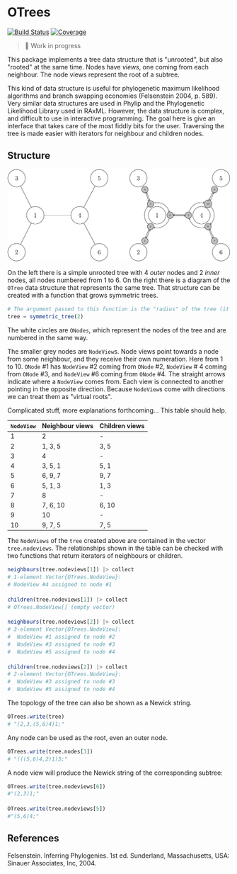 # OTrees

[![Build Status](https://github.com/eascarrunz/OTrees.jl/actions/workflows/CI.yml/badge.svg?branch=main)](https://github.com/eascarrunz/OTrees.jl/actions/workflows/CI.yml?query=branch%3Amain)
[![Coverage](https://codecov.io/gh/eascarrunz/OTrees.jl/branch/main/graph/badge.svg)](https://codecov.io/gh/eascarrunz/OTrees.jl)

> 🚧 Work in progress

This package implements a tree data structure that is "unrooted", but also "rooted" at the same time. Nodes have *views*, one coming from each neighbour. The node views represent the root of a subtree.

This kind of data structure is useful for phylogenetic maximum likelihood algorithms and branch swapping economies (Felsenstein 2004, p. 589). Very similar data structures are used in Phylip and the Phylogenetic Likelihood Library used in RAxML. However, the data structure is complex, and difficult to use in interactive programming. The goal here is give an interface that takes care of the most fiddly bits for the user. Traversing the tree is made easier with iterators for neighbour and children nodes.

## Structure

![Diagram](readme.png)

On the left there is a simple unrooted tree with 4 *outer* nodes and 2 *inner* nodes, all nodes numbered from 1 to 6. On the right there is a diagram of the `OTree` data structure that represents the same tree. That structure can be created with a function that grows symmetric trees.

```julia
# The argument passed to this function is the "radius" of the tree (it needs a more precise definition)
tree = symmetric_tree(2)
```

The white circles are `ONodes`, which represent the nodes of the tree and are numbered in the same way.

The smaller grey nodes are `NodeView`s. Node views point towards a node from some neighbour, and they receive their own numeration. Here from 1 to 10. `ONode` #1 has `NodeView` #2 coming from `ONode` #2, `NodeView` # 4 coming from `ONode` #3, and `NodeView` #6 coming from `ONode` #4. The straight arrows indicate where a `NodeView` comes from. Each view is connected to another pointing in the opposite direction. Because `NodeView`s come with directions we can treat them as "virtual roots".

Complicated stuff, more explanations forthcoming... This table should help.

| `NodeView` | Neighbour views | Children views |
|------------|-----------------|----------------|
| 1          | 2               | -              |
| 2          | 1, 3, 5         | 3, 5           |
| 3          | 4               | -              |
| 4          | 3, 5, 1         | 5, 1           |
| 5          | 6, 9, 7         | 9, 7           |
| 6          | 5, 1, 3         | 1, 3           |
| 7          | 8               | -              |
| 8          | 7, 6, 10        | 6, 10          |
| 9          | 10              | -             |
| 10         | 9, 7, 5         | 7, 5           |


The `NodeViews` of the `tree` created above are contained in the vector `tree.nodeviews`. The relationships shown in the table can be checked with two functions that return iterators of neighbours or children.

```julia
neighbours(tree.nodeviews[1]) |> collect
# 1-element Vector{OTrees.NodeView}:
# NodeView #4 assigned to node #1

children(tree.nodeviews[1]) |> collect
# OTrees.NodeView[] (empty vector)

neighbours(tree.nodeviews[2]) |> collect
# 3-element Vector{OTrees.NodeView}:
#  NodeView #1 assigned to node #2
#  NodeView #3 assigned to node #3
#  NodeView #5 assigned to node #4

children(tree.nodeviews[2]) |> collect
# 2-element Vector{OTrees.NodeView}:
#  NodeView #3 assigned to node #3
#  NodeView #5 assigned to node #4
```

The topology of the tree can also be shown as a Newick string.

```julia
OTrees.write(tree)
# "(2,3,(5,6)4)1;"
```

Any node can be used as the root, even an outer node.

```julia
OTrees.write(tree.nodes[3])
# "(((5,6)4,2)1)3;"
```

A node view will produce the Newick string of the corresponding subtree:

```julia
OTrees.write(tree.nodeviews[6])
#"(2,3)1;"

OTrees.write(tree.nodeviews[5])
#"(5,6)4;"
```

## References

Felsenstein. Inferring Phylogenies. 1st ed. Sunderland, Massachusetts, USA: Sinauer Associates, Inc, 2004.
